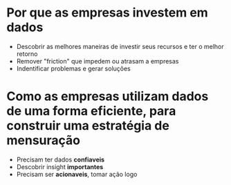 # Por que as empresas investem em dados
- Descobrir as melhores maneiras de investir seus recursos e ter o melhor retorno
- Remover "friction" que impedem ou atrasam a empresas
- Indentificar problemas e gerar soluções

# Como as empresas utilizam dados de uma forma eficiente, para construir uma estratégia de mensuração
- Precisam ter dados **confiaveis**
- Descobrir insight **importantes**
- Precisam ser **acionaveis**, tomar ação logo
